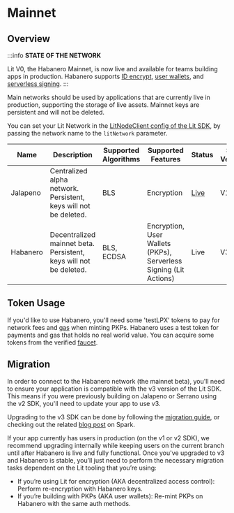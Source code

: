 # Mainnet

## Overview

:::info
**STATE OF THE NETWORK**

Lit V0, the Habanero Mainnet, is now live and available for teams building apps in production. Habanero supports [ID encrypt](../../sdk/access-control/encryption.md), [user wallets](../../sdk/wallets/intro.md), and [serverless signing](../../sdk/serverless-signing/overview.md). 
:::

Main networks should be used by applications that are currently live in production, supporting the storage of live assets. Mainnet keys are persistent and will not be deleted. 

You can set your Lit Network in the [LitNodeClient config of the Lit SDK](../../sdk/installation.md), by passing the network name to the `litNetwork` parameter.


| Name | Description | Supported Algorithms | Supported Features | Status | SDK Version | Deprecation timeline | Contracts |
| ---- | ----------- | -------------------- | ------------------ | ------ | ----------- | -------------------- | --------------- |
| Jalapeno | Centralized alpha network. Persistent, keys will not be deleted. | BLS | Encryption | [Live](https://jalapeno-status.litprotocol.com/) | V1, V2 | None | n/a |
| Habanero | Decentralized mainnet beta. Persistent, keys will not be deleted. | BLS, ECDSA | Encryption, User Wallets (PKPs), Serverless Signing (Lit Actions) | Live | V3, V4 | TBD | [habanero](https://github.com/LIT-Protocol/networks/tree/main/habanero) | 

## Token Usage
If you'd like to use Habanero, you'll need some 'testLPX' tokens to pay for network fees and [gas](../rollup.mdx) when minting PKPs. Habanero uses a test token for payments and gas that holds no real world value. You can acquire some tokens from the verified [faucet](https://faucet.litprotocol.com/).

## Migration
In order to connect to the Habanero network (the mainnet beta), you'll need to ensure your application is compatible with the v3 version of the Lit SDK. This means if you were previously building on Jalapeno or Serrano using the v2 SDK, you'll need to update your app to use v3. 

Upgrading to the v3 SDK can be done by following the [migration guide](../../sdk/migrations/3.0.0/overview.md), or checking out the related [blog post](https://spark.litprotocol.com/cayenne-network-release-lit-js-sdk-v3/) on Spark.

If your app currently has users in production (on the v1 or v2 SDK), we recommend upgrading internally while keeping users on the current branch until after Habanero is live and fully functional. Once you've upgraded to v3 and Habanero is stable, you’ll just need to perform the necessary migration tasks dependent on the Lit tooling that you’re using:
- If you’re using Lit for encryption (AKA decentralized access control): Perform re-encryption with Habanero keys.
- If you’re building with PKPs (AKA user wallets): Re-mint PKPs on Habanero with the same auth methods.